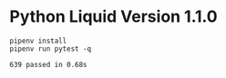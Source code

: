 # Python Liquid Version 1.1.0

```
pipenv install
pipenv run pytest -q
```

```
639 passed in 0.68s
```

